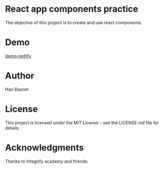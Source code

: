 # React app components practice

The objective of this project is to create and use react components.

# Demo

[demo-netlify](https://react-components-practice.netlify.com)

# Author

Hari Basnet

# License

This project is licensed under the MIT License - see the LICENSE.md file for details.

# Acknowledgments

Thanks to Integrify academy and friends.
